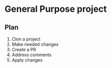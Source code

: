 # General Purpose project

## Plan
1. Clon a project
2. Make needed changes
3. Create a PR
4. Address comments
5. Apply changes
